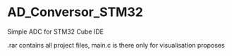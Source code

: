 # AD_Conversor_STM32
Simple ADC for STM32 Cube IDE


.rar contains all project files,
main.c is there only for visualisation proposes
